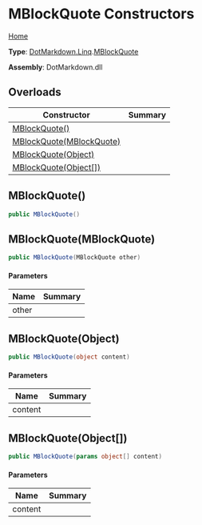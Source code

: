 # MBlockQuote Constructors

[Home](../../../../README.md)

**Type**: [DotMarkdown.Linq](../../README.md)\.[MBlockQuote](../README.md)

**Assembly**: DotMarkdown\.dll

## Overloads

| Constructor | Summary |
| ----------- | ------- |
| [MBlockQuote()](#DotMarkdown_Linq_MBlockQuote__ctor) | |
| [MBlockQuote(MBlockQuote)](#DotMarkdown_Linq_MBlockQuote__ctor_DotMarkdown_Linq_MBlockQuote_) | |
| [MBlockQuote(Object)](#DotMarkdown_Linq_MBlockQuote__ctor_System_Object_) | |
| [MBlockQuote(Object\[\])](#DotMarkdown_Linq_MBlockQuote__ctor_System_Object___) | |

## MBlockQuote\(\)<a name="DotMarkdown_Linq_MBlockQuote__ctor"></a>

```csharp
public MBlockQuote()
```

## MBlockQuote\(MBlockQuote\)<a name="DotMarkdown_Linq_MBlockQuote__ctor_DotMarkdown_Linq_MBlockQuote_"></a>

```csharp
public MBlockQuote(MBlockQuote other)
```

#### Parameters

| Name | Summary |
| ---- | ------- |
| other | |

## MBlockQuote\(Object\)<a name="DotMarkdown_Linq_MBlockQuote__ctor_System_Object_"></a>

```csharp
public MBlockQuote(object content)
```

#### Parameters

| Name | Summary |
| ---- | ------- |
| content | |

## MBlockQuote\(Object\[\]\)<a name="DotMarkdown_Linq_MBlockQuote__ctor_System_Object___"></a>

```csharp
public MBlockQuote(params object[] content)
```

#### Parameters

| Name | Summary |
| ---- | ------- |
| content | |

